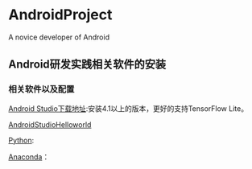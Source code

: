 # AndroidProject
A novice developer of Android

## Android研发实践相关软件的安装
### 相关软件以及配置

 [Android Studio下载地址](https://developer.android.google.cn/studio):安装4.1以上的版本，更好的支持TensorFlow Lite。
 
 [AndroidStudioHelloworld](./Pic/Exp01/Android01.png)
    
 [Python](https://www.python.org/ ):
    
 [Jupter noteBook]:安装前要有Python环境
    
 [Anaconda](https://www.anaconda.com/)：
    
